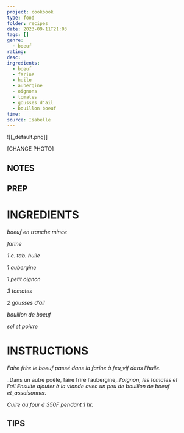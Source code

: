 ```yaml
---
project: cookbook
type: food
folder: recipes
date: 2023-09-11T21:03
tags: []
genre:
  - boeuf
rating: 
desc: 
ingredients:
  - boeuf
  - farine
  - huile
  - aubergine
  - oignons
  - tomates
  - gousses d'ail
  - bouillon boeuf
time: 
source: Isabelle
---
```


![[_default.png]]

[CHANGE PHOTO]


## NOTES




## PREP


# INGREDIENTS

_boeuf en tranche mince_

_farine_

_1 c. tab. huile_

_1 aubergine_

_1 petit oignon_

_3 tomates_

_2 gousses d’ail_

_bouillon de boeuf_

_sel et poivre_

# INSTRUCTIONS

_Faire frire le boeuf passé dans la farine à feu_vif dans l’huile._

_Dans un autre poêle, faire frire l’aubergine,__l’oignon,_
_les tomates et l’ail.Ensuite ajouter à_
_la viande avec un peu de bouillon_
_de boeuf et_assaisonner._

_Cuire au four à 350F pendant 1 hr._



## TIPS



